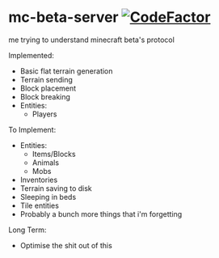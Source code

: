 # mc-beta-server [![CodeFactor](https://www.codefactor.io/repository/github/tgpethan/mc-beta-server/badge)](https://www.codefactor.io/repository/github/tgpethan/mc-beta-server)
me trying to understand minecraft beta's protocol

Implemented:
 - Basic flat terrain generation
 - Terrain sending
 - Block placement
 - Block breaking
 - Entities:
   - Players
 
To Implement:
 - Entities:
   - Items/Blocks
   - Animals
   - Mobs
 - Inventories
 - Terrain saving to disk
 - Sleeping in beds
 - Tile entities
 - Probably a bunch more things that i'm forgetting
 
Long Term:
 - Optimise the shit out of this
